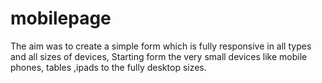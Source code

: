 # mobilepage
The aim was to create a simple form which is fully responsive in all types and all sizes of devices, Starting form the very small devices like mobile phones, tables ,ipads to the fully desktop sizes.
